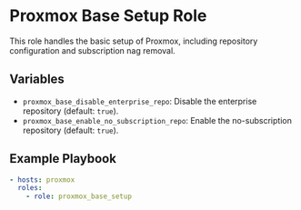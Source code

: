 # Proxmox Base Setup Role

This role handles the basic setup of Proxmox, including repository configuration and subscription nag removal.

## Variables

- `proxmox_base_disable_enterprise_repo`: Disable the enterprise repository (default: `true`).
- `proxmox_base_enable_no_subscription_repo`: Enable the no-subscription repository (default: `true`).

## Example Playbook

```yaml
- hosts: proxmox
  roles:
    - role: proxmox_base_setup
```
